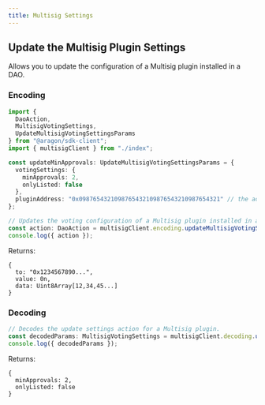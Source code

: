 ```yaml
---
title: Multisig Settings
---
```


## Update the Multisig Plugin Settings

Allows you to update the configuration of a Multisig plugin installed in a DAO.

### Encoding

```ts
import {
  DaoAction,
  MultisigVotingSettings,
  UpdateMultisigVotingSettingsParams
} from "@aragon/sdk-client";
import { multisigClient } from "./index";

const updateMinApprovals: UpdateMultisigVotingSettingsParams = {
  votingSettings: {
    minApprovals: 2,
    onlyListed: false
  },
  pluginAddress: "0x0987654321098765432109876543210987654321" // the address of the Multisig plugin contract installed in the DAO
};

// Updates the voting configuration of a Multisig plugin installed in a DAO.
const action: DaoAction = multisigClient.encoding.updateMultisigVotingSettings(updateMinApprovals);
console.log({ action });
```


Returns:

```
{
  to: "0x1234567890...",
  value: 0n,
  data: Uint8Array[12,34,45...]
}
```

### Decoding

```ts
// Decodes the update settings action for a Multisig plugin.
const decodedParams: MultisigVotingSettings = multisigClient.decoding.updateMultisigVotingSettings(action.data);
console.log({ decodedParams });
```


Returns:

```
{
  minApprovals: 2,
  onlyListed: false
}
```